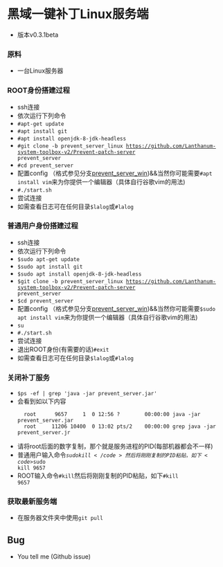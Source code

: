 # 黑域一键补丁Linux服务端
- 版本v0.3.1beta
### 原料
- 一台Linux服务器
### ROOT身份搭建过程
- ssh连接
- 依次运行下列命令
- <code>#apt-get update</code>
- <code>#apt install git</code>
- <code>#apt install openjdk-8-jdk-headless</code>
- <code>#git clone -b prevent_server_linux https://github.com/Lanthanum-system-toolbox-v2/Prevent-patch-server prevent_server</code>
- <code>#cd prevent_server</code>
- 配置config （格式参见分支[prevent_server_win](https://github.com/xzr467706992/Lanthanum_system_toolbox_v2/blob/prevent_server_win/README.md))&&当然你可能需要<code>#apt install vim</code>来为你提供一个编辑器（具体自行谷歌vim的用法)
- <code>#./start.sh</code>
- 尝试连接
- 如需查看日志可在任何目录<code>$lalog</code>或<code>#lalog</code>
### 普通用户身份搭建过程
- ssh连接
- 依次运行下列命令
- <code>$sudo apt-get update</code>
- <code>$sudo apt install git</code>
- <code>$sudo apt install openjdk-8-jdk-headless</code>
- <code>$git clone -b prevent_server_linux https://github.com/Lanthanum-system-toolbox-v2/Prevent-patch-server prevent_server</code>
- <code>$cd prevent_server</code>
- 配置config （格式参见分支[prevent_server_win](https://github.com/xzr467706992/Lanthanum_system_toolbox_v2/blob/prevent_server_win/README.md))&&当然你可能需要<code>$sudo apt install vim</code>来为你提供一个编辑器（具体自行谷歌vim的用法)
- <code>su</code>
- <code>#./start.sh</code>
- 尝试连接
- 退出ROOT身份(有需要的话)<code>#exit</code>
- 如需查看日志可在任何目录<code>$lalog</code>或<code>#lalog</code>
### 关闭补丁服务
- <code>$ps -ef | grep 'java -jar prevent_server.jar'</code>
- 会看到如以下内容
  ```
    root      9657     1  0 12:56 ?        00:00:00 java -jar prevent_server.jar
    root     11206 10400  0 13:02 pts/2    00:00:00 grep java -jar prevent_server.jr
  ```
- 请将root后面的数字复制，那个就是服务进程的PID(每部机器都会不一样)
- 普通用户输入命令<code>$sudo kill</code>然后将刚刚复制的PID粘贴，如下<code>$sudo kill 9657</code>
- ROOT输入命令<code>#kill</code>然后将刚刚复制的PID粘贴，如下<code>#kill 9657</code>
### 获取最新服务端
- 在服务器文件夹中使用<code>git pull</code>
## Bug
- You tell me (Github issue)
